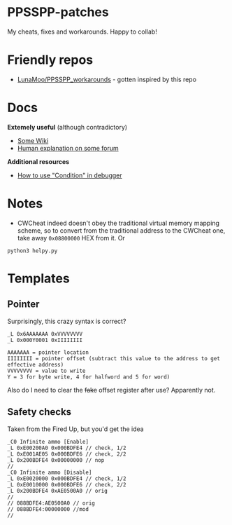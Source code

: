 # PPSSPP-patches

My cheats, fixes and workarounds. Happy to collab!

# Friendly repos
* [LunaMoo/PPSSPP_workarounds](https://github.com/LunaMoo/PPSSPP_workarounds/) - gotten inspired by this repo

# Docs

**Extemely useful** (although contradictory)

* [Some Wiki](https://datacrystal.romhacking.net/wiki/CwCheat)
* [Human explanation on some forum](https://gbatemp.net/threads/guide-how-to-create-gateway-cheat-codes.410926/)

**Additional resources**

* [How to use "Condition" in debugger](https://forums.ppsspp.org/showthread.php?tid=22400&page=2)

# Notes
* CWCheat indeed doesn't obey the  traditional virtual memory mapping scheme, so to convert from the traditional address to the CWCheat one, take away ```0x08800000``` HEX from it. Or 
```
python3 helpy.py
```

# Templates

## Pointer

Surprisingly, this crazy syntax is correct?

```
_L 0x6AAAAAAA 0xVVVVVVVV
_L 0x000Y0001 0xIIIIIIII

AAAAAAA = pointer location
IIIIIIII = pointer offset (subtract this value to the address to get effective address)
VVVVVVVV = value to write
Y = 3 for byte write, 4 for halfword and 5 for word) 
```

Also do I need to clear the ~~fake~~ offset register after use? Apparently not.  

## Safety checks

Taken from the Fired Up, but you'd get the idea
```
_C0 Infinite ammo [Enable]
_L 0xE00200A0 0x000BDFE4 // check, 1/2
_L 0xE001AE05 0x000BDFE6 // check, 2/2
_L 0x200BDFE4 0x00000000 // nop
//
_C0 Infinite ammo [Disable]
_L 0xE0020000 0x000BDFE4 // check, 1/2
_L 0xE0010000 0x000BDFE6 // check, 2/2
_L 0x200BDFE4 0xAE0500A0 // orig
//
// 088BDFE4:AE0500A0 // orig
// 088BDFE4:00000000 //mod
//
```

